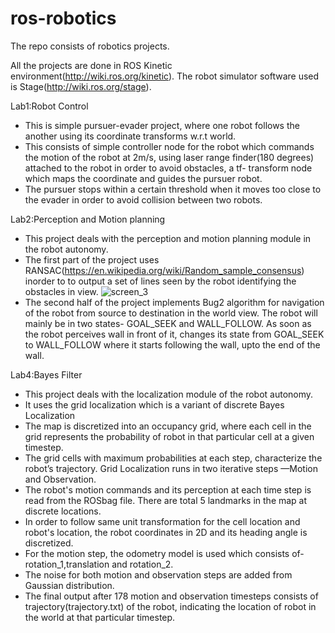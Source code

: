 # ros-robotics

The repo consists of robotics projects.

All the projects are done in ROS Kinetic environment(http://wiki.ros.org/kinetic).
The robot simulator software used is Stage(http://wiki.ros.org/stage). 

Lab1:Robot Control
- This is simple pursuer-evader project, where one robot follows the another using its coordinate transforms w.r.t world.
- This consists of simple controller node for the robot which commands the motion of the robot at 2m/s, using laser range
finder(180 degrees) attached to the robot in order to avoid obstacles, a tf- transform node which maps the coordinate
and guides the pursuer robot.
- The pursuer stops within a certain threshold when it moves too close to the evader in order to avoid collision between 
two robots.


Lab2:Perception and Motion planning 
- This project deals with the perception and motion planning module in the robot autonomy.
- The first part of the project uses RANSAC(https://en.wikipedia.org/wiki/Random_sample_consensus) inorder to to output 
a set of lines seen by the robot identifying the obstacles in view.
![screen_3](https://user-images.githubusercontent.com/34932185/51089873-1d65c500-1742-11e9-98ab-cf56b0c63877.png)
- The second half of the project implements Bug2 algorithm for navigation of the robot from source to destination in 
the world view. The robot will mainly be in two states- GOAL_SEEK and WALL_FOLLOW. As soon as the 
robot perceives wall in front of it, changes its state from GOAL_SEEK to WALL_FOLLOW where it starts following the wall, 
upto the end of the wall.

Lab4:Bayes Filter
- This project deals with the localization module of the robot autonomy.
- It uses the grid localization which is a variant of discrete Bayes Localization
- The map is discretized into an occupancy grid, where each cell in the grid represents the probability of robot in that
particular cell at a given timestep.
- The grid cells with maximum probabilities at each step, characterize the robot’s trajectory. Grid Localization runs in two iterative steps —Motion and Observation.
- The robot's motion commands and its perception at each time step is read from the ROSbag file. There are total 5 landmarks
in the map at discrete locations.
- In order to follow same unit transformation for the cell location and robot's location, the robot coordinates in 2D and
its heading angle is discretized.
- For the motion step, the odometry model is used which consists of- rotation_1,translation and rotation_2.
- The noise for both motion and observation steps are added from Gaussian distribution.
- The final output after 178 motion and observation timesteps consists of trajectory(trajectory.txt) of the robot, indicating
the location of robot in the world at that particular timestep.






